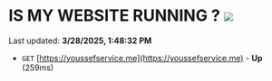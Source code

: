 # IS MY WEBSITE RUNNING ? [![](https://img.shields.io/static/v1?label=Sponsor&message=%E2%9D%A4&logo=GitHub&color=%23fe8e86)](https://github.com/sponsors/Youssef-Lehmam)

Last updated: **3/28/2025, 1:48:32 PM**

- `GET` [https://youssefservice.me](https://youssefservice.me) - **Up** (259ms)
